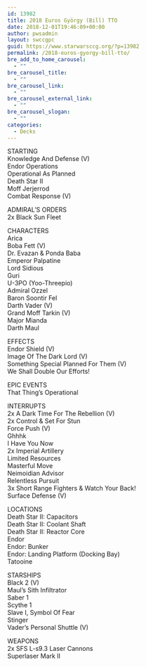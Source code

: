 ```yaml
---
id: 13982
title: 2018 Euros György (Bill) TTO
date: 2018-12-01T19:46:09+00:00
author: pwsadmin
layout: swccgpc
guid: https://www.starwarsccg.org/?p=13982
permalink: /2018-euros-gyorgy-bill-tto/
bre_add_to_home_carousel:
  - ""
bre_carousel_title:
  - ""
bre_carousel_link:
  - ""
bre_carousel_external_link:
  - ""
bre_carousel_slogan:
  - ""
categories:
  - Decks
---
```

STARTING  
Knowledge And Defense (V)  
Endor Operations  
Operational As Planned  
Death Star II  
Moff Jerjerrod  
Combat Response (V)

ADMIRAL’S ORDERS  
2x Black Sun Fleet

CHARACTERS  
Arica  
Boba Fett (V)  
Dr. Evazan & Ponda Baba  
Emperor Palpatine  
Lord Sidious  
Guri  
U-3PO (Yoo-Threepio)  
Admiral Ozzel  
Baron Soontir Fel  
Darth Vader (V)  
Grand Moff Tarkin (V)  
Major Mianda  
Darth Maul

EFFECTS  
Endor Shield (V)  
Image Of The Dark Lord (V)  
Something Special Planned For Them (V)  
We Shall Double Our Efforts!

EPIC EVENTS  
That Thing&#8217;s Operational

INTERRUPTS  
2x A Dark Time For The Rebellion (V)  
2x Control & Set For Stun  
Force Push (V)  
Ghhhk  
I Have You Now  
2x Imperial Artillery  
Limited Resources  
Masterful Move  
Neimoidian Advisor  
Relentless Pursuit  
3x Short Range Fighters & Watch Your Back!  
Surface Defense (V)

LOCATIONS  
Death Star II: Capacitors  
Death Star II: Coolant Shaft  
Death Star II: Reactor Core  
Endor  
Endor: Bunker  
Endor: Landing Platform (Docking Bay)  
Tatooine

STARSHIPS  
Black 2 (V)  
Maul&#8217;s Sith Infiltrator  
Saber 1  
Scythe 1  
Slave I, Symbol Of Fear  
Stinger  
Vader&#8217;s Personal Shuttle (V)

WEAPONS  
2x SFS L-s9.3 Laser Cannons  
Superlaser Mark II